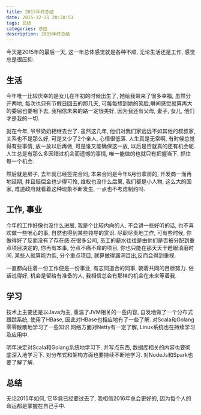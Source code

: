 ```yaml
---
title: 2015年终总结
date: 2015-12-31 20:20:51
tags: 总结
categories: 总结
description: 2015年终总结          
---
```


今天是2015年的最后一天, 这一年总体感觉就是各种不顺, 无论生活还是工作, 感觉总是很压抑.

## 生活

今年唯一比较庆幸的是女儿在年初的时候出生了, 她给我带来了很多幸福, 虽然分开两地, 每次也只有节假日回去的那几天, 可每每想到她的笑脸,瞬间感觉就算再大的委屈也要咽下去, 我相信未来的路一定很美好, 因为我还有父母, 妻子, 女儿, 他们才是我的一切.

<!-- more -->

就在今年, 爷爷奶奶相继去世了. 虽然这几年, 他们对我们家远远不如其他的叔叔家, 关系也不是那么好, 可是又少了2个亲人, 心情很低落. 人生真是无常啊, 有时候总觉得有些事情, 放一放以后再做, 可是谁又能确保这一放, 以后是否就真的还有机会呢. 人生总是有那么多因错过机会而遗憾的事情, 唯一能做的也就只有把握当下, 抓住每一个机会.

然后就是房子, 去年就已经签完合同, 本来合同是今年6月份拿房的, 开发商一而再地延期, 并且赔偿金也少得可怜, 维权也没什么后果, 我们都是小人物, 这么大的国家, 难道政府就看着这种现象不断发生, 一点也不考虑制约吗.


## 工作, 事业

今年的工作好像也没什么进展, 我是个比较内向的人, 不会讲一些好听的话, 也不喜欢做一些唯心的事, 自然也得到某些领导的赏识. 尽职尽责地工作, 可有些时候, 你做得好了反而没有了存在感.在很多公司, 员工的薪水往往是由他们是否被分配到重点项目决定的, 你再有本事, 分点不痛不痒的项目, 你也只能在那天天干瞪眼消磨时间. 某些人就算能力低, 分个重点项目, 就算做得漏洞百出,反而会得到重视. 

一直都向往着一份工作便是一份事业, 有志同道合的同事, 朝着共同的目标努力. 俗话说得好, 机会是留给有准备的人, 我相信总会有那样的机会在未来等着我.


## 学习

技术上主要还是以Java为主, 重温了JVM相关的一些内容, 自发地做了一个分布式跟踪系统, 使用了HBase, 因此对HBase也相应地有了一些了解. 对Scala和Golang零零散散地学习了一些知识.网络方面对Netty有一定了解, Linux系统也在持续学习及应用中.

明年决定对Scala和Golang系统地学习下, 并写点东西, 数据库相关的内容也要彻底深入地学习下. 对分布式和架构方面也要持续不断地学习. 对NodeJs和Spark也要了解了解.


## 总结

无论2015年如何, 它毕竟已经要过去了, 我相信2016年总会更好的, 因为每个人的命运都是掌握在自己手中. 









